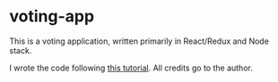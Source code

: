 # voting-app

This is a voting application, written primarily in React/Redux and Node stack.

I wrote the code following [this tutorial](http://teropa.info/blog/2015/09/10/full-stack-redux-tutorial.html). All credits go to the author.